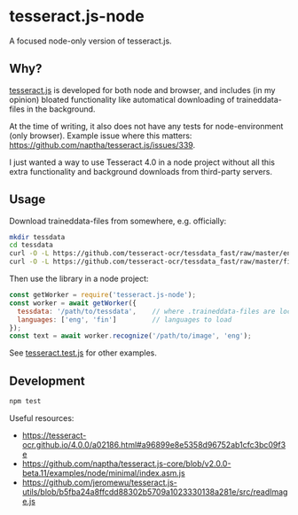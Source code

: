 # tesseract.js-node

A focused node-only version of tesseract.js.


## Why?

[tesseract.js](https://github.com/naptha/tesseract.js) is developed for both node and browser, and includes (in my opinion) bloated functionality like automatical downloading of traineddata-files in the background.

At the time of writing, it also does not have any tests for node-environment (only browser). Example issue where this matters: https://github.com/naptha/tesseract.js/issues/339.

I just wanted a way to use Tesseract 4.0 in a node project without all this extra functionality and background downloads from third-party servers.


## Usage

Download traineddata-files from somewhere, e.g. officially:

```bash
mkdir tessdata
cd tessdata
curl -O -L https://github.com/tesseract-ocr/tessdata_fast/raw/master/eng.traineddata
curl -O -L https://github.com/tesseract-ocr/tessdata_fast/raw/master/fin.traineddata
```

Then use the library in a node project:

```js
const getWorker = require('tesseract.js-node');
const worker = await getWorker({
  tessdata: '/path/to/tessdata',    // where .traineddata-files are located
  languages: ['eng', 'fin']         // languages to load
});
const text = await worker.recognize('/path/to/image', 'eng');
```

See [tesseract.test.js](test/tesseract.test.js) for other examples.


## Development

```bash
npm test
```

Useful resources:

- https://tesseract-ocr.github.io/4.0.0/a02186.html#a96899e8e5358d96752ab1cfc3bc09f3e
- https://github.com/naptha/tesseract.js-core/blob/v2.0.0-beta.11/examples/node/minimal/index.asm.js
- https://github.com/jeromewu/tesseract.js-utils/blob/b5fba24a8ffcdd88302b5709a1023330138a281e/src/readImage.js
